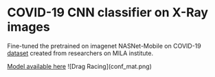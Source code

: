 # COVID-19 CNN classifier on X-Ray images

Fine-tuned the pretrained on imagenet NASNet-Mobile on COVID-19 
<a href="https://github.com/ieee8023/covid-chestxray-dataset/">dataset</a> created from researchers on MILA institute.
<p>
<a href="https://drive.google.com/open?id=1bx0PokSApJgtkGkTbZVhM5vwfLe_ucqa/">Model available here</a> 
![Drag Racing](conf_mat.png)
